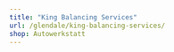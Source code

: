 ```yaml
---
title: "King Balancing Services"
url: /glendale/king-balancing-services/
shop: Autowerkstatt
---
```

